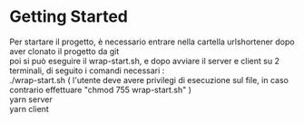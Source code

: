 # Getting Started

Per startare il progetto, è necessario entrare nella cartella urlshortener dopo aver clonato il progetto da git \
poi si può eseguire il wrap-start.sh, e dopo avviare il server e client su 2 terminali, di seguito i comandi necessari : \
./wrap-start.sh ( l'utente deve avere privilegi di esecuzione sul file, in caso contrario effettuare "chmod 755 wrap-start.sh" )\
yarn server \
yarn client
